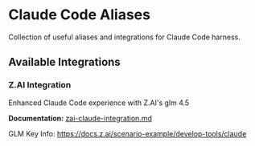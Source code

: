# Claude Code Aliases

Collection of useful aliases and integrations for Claude Code harness.

## Available Integrations

### Z.AI Integration

Enhanced Claude Code experience with Z.AI's glm 4.5


**Documentation:** [zai-claude-integration.md](zai-claude-integration.md)

GLM Key Info: https://docs.z.ai/scenario-example/develop-tools/claude